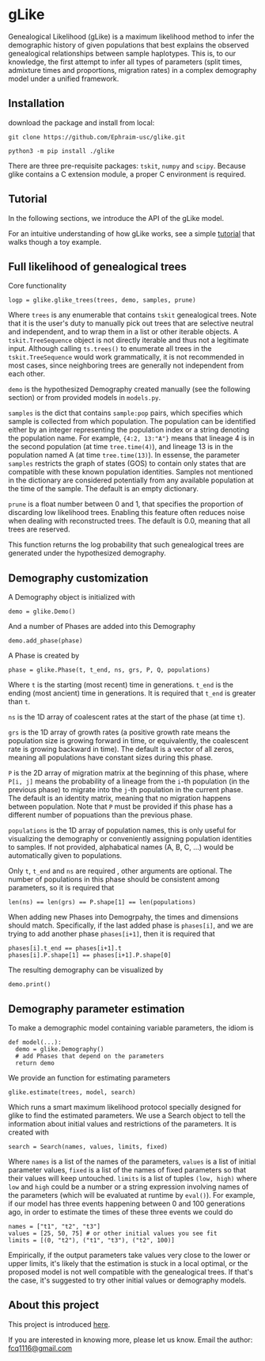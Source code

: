 gLike
========

Genealogical Likelihood (gLike) is a maximum likelihood method to infer the demographic history
of given populations that best explains the observed genealogical relationships between sample haplotypes. 
This is, to our knowledge, the first attempt to infer all types of parameters
(split times, admixture times and proportions, migration rates) in a complex demography model under a unified framework.


Installation
------------

download the package and install from local:

    git clone https://github.com/Ephraim-usc/glike.git
    
    python3 -m pip install ./glike

There are three pre-requisite packages: `tskit`, `numpy` and `scipy`.
Because glike contains a C extension module, a proper C environment is required.


Tutorial
------------

In the following sections, we introduce the API of the gLike model.

For an intuitive understanding of how gLike works, see a simple [tutorial](./tutorial.md) that walks though a toy example.


Full likelihood of genealogical trees
------------

Core functionality

    logp = glike.glike_trees(trees, demo, samples, prune)
    
Where `trees` is any enumerable that contains `tskit` genealogical trees.
Note that it is the user's duty to manually pick out trees that are selective neutral and independent, and to wrap them in a list or other iterable objects.
A `tskit.TreeSequence` object is not directly iterable and thus not a legitimate input. 
Although calling `ts.trees()` to enumerate all trees in the `tskit.TreeSequence` would work grammatically, it is not recommended in most cases, since neighboring trees are generally not independent from each other. 

`demo` is the hypothesized Demography created manually (see the following section) or from provided models in `models.py`.

`samples` is the dict that contains `sample:pop` pairs, which specifies which sample is collected from which population.
The population can be identified either by an integer representing the population index or a string denoting the population name.
For example, `{4:2, 13:"A"}` means that lineage 4 is in the second population (at time `tree.time(4)`), and lineage 13 is in the population named A (at time `tree.time(13)`).
In essense, the parameter `samples` restricts the graph of states (GOS) to contain only states that are compatible with these known population identities.
Samples not mentioned in the dictionary are considered potentially from any available population at the time of the sample.
The default is an empty dictionary.

`prune` is a float number between 0 and 1, that specifies the proportion of discarding low likelihood trees.
Enabling this feature often reduces noise when dealing with reconstructed trees.
The default is 0.0, meaning that all trees are reserved. 

This function returns the log probability that such genealogical trees are generated under the hypothesized demography.


Demography customization
------------

A Demography object is initialized with

    demo = glike.Demo()
    
And a number of Phases are added into this Demography

    demo.add_phase(phase)

A Phase is created by

    phase = glike.Phase(t, t_end, ns, grs, P, Q, populations)

Where `t` is the starting (most recent) time in generations. `t_end` is the ending (most ancient) time in generations. It is required that `t_end` is greater than `t`. 

`ns` is the 1D array of coalescent rates at the start of the phase (at time `t`). 

`grs` is the 1D array of growth rates (a positive growth rate means the population size is growing forward in time, or equivalently, the coalescent rate is growing backward in time). The default is a vector of all zeros, meaning all populations have constant sizes during this phase.

`P` is the 2D array of migration matrix at the beginning of this phase, where `P[i, j]` means the probability of a lineage from the `i`-th population (in the previous phase) to migrate into the `j`-th population in the current phase. The default is an identity matrix, meaning that no migration happens between population. Note that `P` must be provided if this phase has a different number of popuations than the previous phase.

`populations` is the 1D array of population names, this is only useful for visualizing the demography or conveniently assigning population identities to samples. If not provided, alphabatical names (A, B, C, ...) would be automatically given to populations. 

Only `t`, `t_end` and `ns` are required , other arguments are optional. The number of populations in this phase should be consistent among parameters, so it is required that

    len(ns) == len(grs) == P.shape[1] == len(populations)

When adding new Phases into Demogrpahy, the times and dimensions should match. Specifically, if the last added phase is `phases[i]`, and we are trying to add another phase `phases[i+1]`, then it is required that 

    phases[i].t_end == phases[i+1].t
    phases[i].P.shape[1] == phases[i+1].P.shape[0]

The resulting demography can be visualized by

    demo.print()


Demography parameter estimation
------------

To make a demographic model containing variable parameters, the idiom is

    def model(...):
      demo = glike.Demography()
      # add Phases that depend on the parameters
      return demo

We provide an function for estimating parameters 

    glike.estimate(trees, model, search)

Which runs a smart maximum likelihood protocol specially designed for glike to find the estimated parameters.
We use a Search object to tell the information about initial values and restrictions of the parameters. It is created with

    search = Search(names, values, limits, fixed)

Where `names` is a list of the names of the parameters, `values` is a list of initial parameter values, `fixed` is a list of the names of fixed parameters so that their values will keep untouched. `limits` is a list of tuples `(low, high)` where `low` and `high` could be a number or a string expression involving names of the parameters (which will be evaluated at runtime by `eval()`). For example, if our model has three events happening between 0 and 100 generations ago, in order to estimate the times of these three events we could do

    names = ["t1", "t2", "t3"]
    values = [25, 50, 75] # or other initial values you see fit
    limits = [(0, "t2"), ("t1", "t3"), ("t2", 100)]

Empirically, if the output parameters take values very close to the lower or upper limits, it's likely that the estimation is stuck in a local optimal, or the proposed model is not well compatible with the genealogical trees. If that's the case, it's suggested to try other initial values or demography models.


About this project
-------------

This project is introduced [here](https://www.biorxiv.org/content/10.1101/2023.10.10.561787v1).

If you are interested in knowing more, please let us know. Email the author: fcq1116@gmail.com
